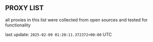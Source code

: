 ## PROXY LIST

all proxies in this list were collected from open sources and tested for functionality

last update: `2025-02-09 01:20:11.372372+00:00` UTC